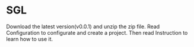 # SGL
Download the latest version(v0.0.1) and unzip the zip file. Read Configuration to configurate and create a project. Then read Instruction to learn how to use it.
